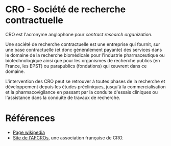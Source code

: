 # CRO - Société de recherche contractuelle

CRO est l'acronyme anglophone pour *contract research organization*.

Une société de recherche contractuelle est une entreprise qui fournit, sur une base contractuelle (et donc généralement payante) des services dans le domaine de la recherche biomédicale pour l'industrie pharmaceutique ou biotechnologique ainsi que pour les organismes de recherche publics (en France, les EPST) ou parapublics (fondations) qui œuvrent dans ce domaine. 

L'intervention des CRO peut se retrouver à toutes phases de la recherche et développement depuis les études précliniques, jusqu'à la commercialisation et la pharmacovigilance en passant par la conduite d'essais cliniques ou l'assistance dans la conduite de travaux de recherche. 

# Références

- [Page wikipedia](https://fr.wikipedia.org/wiki/Soci%C3%A9t%C3%A9_de_recherche_contractuelle)
- [Site de l'AFCROs](https://www.afcros.com/fr/), une association française de CRO.